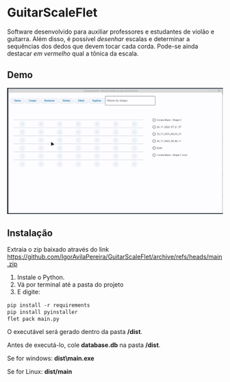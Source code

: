 # GuitarScaleFlet

Software desenvolvido para auxiliar professores e estudantes de violão e guitarra. Além disso, é possível _desenhar_ escalas e determinar a sequências dos dedos que devem tocar cada corda. Pode-se ainda destacar _em vermelho_ qual a tônica da escala.

## Demo

![](demo.gif)

## Instalação

Extraia o zip baixado através do link https://github.com/IgorAvilaPereira/GuitarScaleFlet/archive/refs/heads/main.zip
<!--
2) Cole database.db na pasta **/dist**. 
3) O executável está na pasta **/dist**. 
4) Execute o arquivo executável clicando 2x. 
-->

<!-- ## Gere um executável:-->

1) Instale o Python.
2) Vá por terminal até a pasta do projeto
3) E digite:

```
pip install -r requirements
pip install pyinstaller
flet pack main.py
```
O executável será gerado dentro da pasta **/dist**.

Antes de executá-lo, cole **database.db** na pasta **/dist**. 

Se for windows: **dist\main.exe**

Se for Linux: **dist/main**
